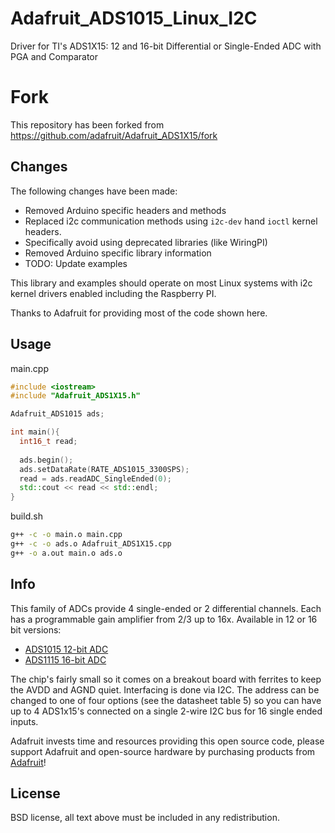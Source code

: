 # Adafruit_ADS1015_Linux_I2C

Driver for TI's ADS1X15: 12 and 16-bit Differential or Single-Ended ADC with PGA and Comparator

# Fork
This repository has been forked from https://github.com/adafruit/Adafruit_ADS1X15/fork
## Changes
The following changes have been made: 

- Removed Arduino specific headers and methods
- Replaced i2c communication methods using `i2c-dev` hand `ioctl` kernel headers.
- Specifically avoid using deprecated libraries (like WiringPI)
- Removed Arduino specific library information
- TODO: Update examples

This library and examples should operate on most Linux systems with i2c kernel drivers enabled including the Raspberry PI.  

Thanks to Adafruit for providing most of the code shown here.

## Usage

main.cpp
```cpp
#include <iostream>
#include "Adafruit_ADS1X15.h"

Adafruit_ADS1015 ads;

int main(){
  int16_t read;
  
  ads.begin();
  ads.setDataRate(RATE_ADS1015_3300SPS);
  read = ads.readADC_SingleEnded(0);
  std::cout << read << std::endl;
}

```

build.sh
```bash
g++ -c -o main.o main.cpp
g++ -c -o ads.o Adafruit_ADS1X15.cpp 
g++ -o a.out main.o ads.o
```

## Info

This family of ADCs provide 4 single-ended or 2 differential channels.
Each has a programmable gain amplifier from 2/3 up to 16x. Available
in 12 or 16 bit versions:

* [ADS1015 12-bit ADC](https://www.adafruit.com/product/1083)
* [ADS1115 16-bit ADC](https://www.adafruit.com/product/1085)

The chip's fairly small so it comes on a breakout board with ferrites to keep the AVDD and AGND quiet. Interfacing is done via I2C. The address can be changed to one of four options (see the datasheet table 5) so you can have up to 4 ADS1x15's connected on a single 2-wire I2C bus for 16 single ended inputs.

Adafruit invests time and resources providing this open source code, please
support Adafruit and open-source hardware by purchasing products from
[Adafruit](https://www.adafruit.com)!

## License

 BSD license, all text above must be included in any redistribution.

